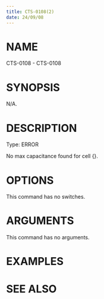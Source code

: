 ```yaml
---
title: CTS-0108(2)
date: 24/09/08
---
```


# NAME

CTS-0108 - CTS-0108

# SYNOPSIS

N/A.

# DESCRIPTION

Type: ERROR

No max capacitance found for cell {}.

# OPTIONS

This command has no switches.

# ARGUMENTS

This command has no arguments.

# EXAMPLES

# SEE ALSO
